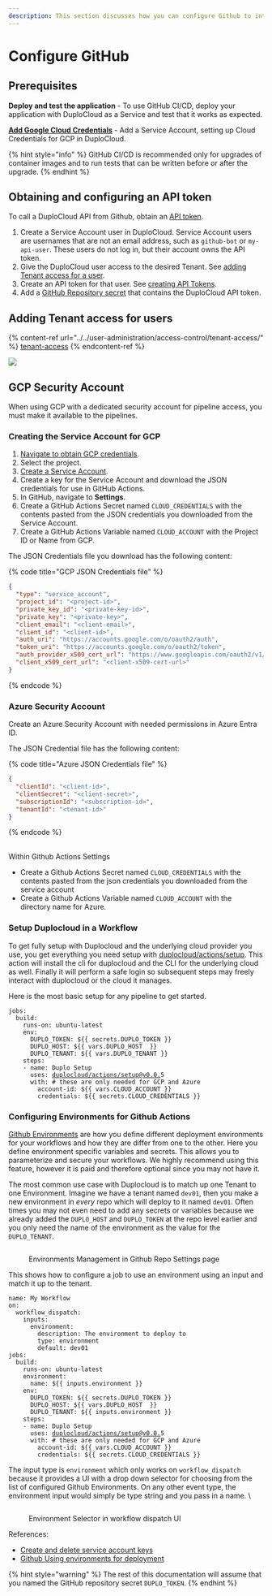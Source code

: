 ```yaml
---
description: This section discusses how you can configure Github to integrate with Duplo
---
```


# Configure GitHub

## Prerequisites

**Deploy and test the application** - To use GitHub CI/CD, deploy your application with DuploCloud as a Service and test that it works as expected.

[**Add Google Cloud Credentials**](../../gcp-user-guide/gcp-services/cloud-credentials.md) - Add a Service Account, setting up Cloud Credentials for GCP in DuploCloud.

{% hint style="info" %}
GitHub CI/CD is recommended only for upgrades of container images and to run tests that can be written before or after the upgrade.
{% endhint %}

## Obtaining and configuring an API token

To call a DuploCloud API from Github, obtain an [API token](../../user-administration/access-control/api-tokens.md).

1. Create a Service Account user in DuploCloud. Service Account users are usernames that are not an email address, such as `github-bot` or `my-api-user`. These users do not log in, but their account owns the API token.
2. Give the DuploCloud user access to the desired Tenant. See [adding Tenant access for a user](../../user-administration/access-control/tenant-access/#adding-tenant-access-for-a-user).
3. Create an API token for that user. See [creating API Tokens](../../user-administration/access-control/api-tokens.md).
4. Add a [GitHub Repository secret](https://docs.github.com/en/actions/security-guides/using-secrets-in-github-actions) that contains the DuploCloud API token.

## Adding Tenant access for users

{% content-ref url="../../user-administration/access-control/tenant-access/" %}
[tenant-access](../../user-administration/access-control/tenant-access/)
{% endcontent-ref %}

![](<../../.gitbook/assets/Screen Shot 2022-02-24 at 2.32.57 PM.png>)

## GCP Security Account

When using GCP with a dedicated security account for pipeline access, you must make it available to the pipelines.&#x20;

### Creating the Service Account for GCP

1. [Navigate to obtain GCP credentials](https://console.cloud.google.com/apis/credentials).
2. Select the project.
3. [Create a Service Account](https://cloud.google.com/iam/docs/service-accounts-create).
4. Create a key for the Service Account and download the JSON credentials for use in GitHub Actions.
5. In GitHub, navigate to **Settings**.
6. Create a GitHub Actions Secret named `CLOUD_CREDENTIALS` with the contents pasted from the JSON credentials you downloaded from the Service Account.
7. Create a GitHub Actions Variable named `CLOUD_ACCOUNT` with the Project ID or Name from GCP.&#x20;

The JSON Credentials file you download has the following content:&#x20;

{% code title="GCP JSON Credentials file" %}
```json
{
  "type": "service_account",
  "project_id": "<project-id>",
  "private_key_id": "<private-key-id>",
  "private_key": "<private-key>",
  "client_email": "<client-email>",
  "client_id": "<client-id>",
  "auth_uri": "https://accounts.google.com/o/oauth2/auth",
  "token_uri": "https://accounts.google.com/o/oauth2/token",
  "auth_provider_x509_cert_url": "https://www.googleapis.com/oauth2/v1/certs",
  "client_x509_cert_url": "<client-x509-cert-url>"
}
```
{% endcode %}

### Azure Security Account

Create an Azure Security Account with needed permissions in Azure Entra ID.&#x20;

The JSON Credential file has the following content:&#x20;

{% code title="Azure JSON Credentials file" %}
```json
{
  "clientId": "<client-id>",
  "clientSecret": "<client-secret>",
  "subscriptionId": "<subscription-id>",
  "tenantId": "<tenant-id>"
}
```
{% endcode %}

\
Within Github Actions Settings

* Create a Github Actions Secret named `CLOUD_CREDENTIALS` with the contents pasted from the json credentials you downloaded from the service account
* Create a Github Actions Variable named `CLOUD_ACCOUNT` with the directory name for Azure.&#x20;

### Setup Duplocloud in a Workflow

To get fully setup with Duplocloud and the underlying cloud provider you use, you get everything you need setup with [duplocloud/actions/setup](https://github.com/duplocloud/actions/tree/main/setup). This action will install the cli for duplocloud and the CLI for the underlying cloud as well. Finally it will perform a safe login so subsequent steps may freely interact with duplocloud or the cloud it manages.&#x20;

Here is the most basic setup for any pipeline to get started.&#x20;

<pre class="language-yaml"><code class="lang-yaml">jobs:
  build:
    runs-on: ubuntu-latest
    env:
      DUPLO_TOKEN: ${{ secrets.DUPLO_TOKEN }}
      DUPLO_HOST: ${{ vars.DUPLO_HOST  }}
      DUPLO_TENANT: ${{ vars.DUPLO_TENANT }}
    steps:
    - name: Duplo Setup
      uses: <a data-footnote-ref href="#user-content-fn-1">duplocloud/actions/setup@v0.0.</a>5
      with: # these are only needed for GCP and Azure
        account-id: ${{ vars.CLOUD_ACCOUNT }}
        credentials: ${{ secrets.CLOUD_CREDENTIALS }}
</code></pre>

### Configuring Environments for Github Actions

[Github Environments](https://docs.github.com/en/actions/deployment/targeting-different-environments/using-environments-for-deployment) are how you define different deployment environments for your workflows and how they are differ from one to the other. Here you define environment specific variables and secrets. This allows you to parameterize and secure your workflows.  We highly recommend using this feature, however it is paid and therefore optional since you may not have it.&#x20;

The most common use case with Duplocloud is to match up one Tenant to one Environment. Imagine we have a tenant named `dev01`, then you make a new environment in _every_ repo which will deploy to it named `dev01`. Often times you may not even need to add any secrets or variables because we already added the `DUPLO_HOST` and `DUPLO_TOKEN` at the repo level earlier and you only need the name of the environment as the value for the `DUPLO_TENANT`.&#x20;

<figure><img src="../../.gitbook/assets/Screenshot 2024-04-01 at 3.46.14 PM.png" alt=""><figcaption><p>Environments Management in Github Repo Settings page</p></figcaption></figure>

This shows how to configure a job to use an environment using an input and match it up to the tenant.&#x20;

<pre class="language-yaml"><code class="lang-yaml">name: My Workflow
on: 
  workflow_dispatch:
    inputs:
      environment:
        description: The environment to deploy to
        type: environment
        default: dev01
jobs:
  build:
    runs-on: ubuntu-latest
    environment:
      name: ${{ inputs.environment }}
    env:
      DUPLO_TOKEN: ${{ secrets.DUPLO_TOKEN }}
      DUPLO_HOST: ${{ vars.DUPLO_HOST  }}
      DUPLO_TENANT: ${{ inputs.environment }}
    steps:
    - name: Duplo Setup
      uses: <a data-footnote-ref href="#user-content-fn-2">duplocloud/actions/setup@v0.0.</a>5
      with: # these are only needed for GCP and Azure
        account-id: ${{ vars.CLOUD_ACCOUNT }}
        credentials: ${{ secrets.CLOUD_CREDENTIALS }}
</code></pre>

The input type is `environment` which only works on `workflow_dispatch` because it provides a UI with a drop down selector for choosing from the list of configured Github Environments.  On any other event type, the environment input would simply be type string and you pass in a name. \


<figure><img src="../../.gitbook/assets/Screenshot 2024-04-01 at 3.36.56 PM (1).png" alt=""><figcaption><p>Environment Selector in workflow dispatch UI</p></figcaption></figure>

References:

* [Create and delete service account keys](https://cloud.google.com/iam/docs/keys-create-delete)
* [Github Using environments for deployment](https://docs.github.com/en/actions/deployment/targeting-different-environments/using-environments-for-deployment)



{% hint style="warning" %}
The rest of this documentation will assume that you named the GitHub repository secret `DUPLO_TOKEN`.
{% endhint %}

[^1]: [https://github.com/duplocloud/actions/tree/main/setup](https://github.com/duplocloud/actions/tree/main/setup)

[^2]: [https://github.com/duplocloud/actions/tree/main/setup](https://github.com/duplocloud/actions/tree/main/setup)
